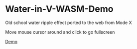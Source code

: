 # Water-in-V-WASM-Demo
Old school water ripple effect ported to the web from Mode X

Move mouse cursor around and click to go fullscreen

[Demo](https://sewerynkaminski.github.io/Water-in-V-WASM-Demo/)
